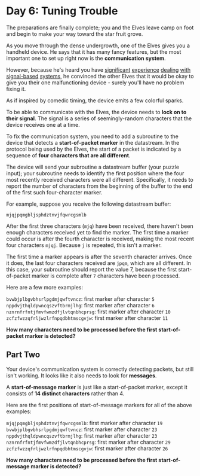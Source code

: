 # Day 6: Tuning Trouble

The preparations are finally complete; you and the Elves leave camp on foot and begin to make your way toward the star fruit
grove.

As you move through the dense undergrowth, one of the Elves gives you a handheld device. He says that it has many fancy features,
but the most important one to set up right now is the **communication system**.

However, because he's heard you have [significant](https://adventofcode.com/2016/day/6)
[experience](https://adventofcode.com/2016/day/25) [dealing](https://adventofcode.com/2019/day/7)
[with](https://adventofcode.com/2019/day/9) [signal-based](https://adventofcode.com/2019/day/16)
[systems](https://adventofcode.com/2021/day/25), he convinced the other Elves that it would be okay to give you their one
malfunctioning device - surely you'll have no problem fixing it.

As if inspired by comedic timing, the device emits a few colorful sparks.

To be able to communicate with the Elves, the device needs to **lock on to their signal**. The signal is a series of
seemingly-random characters that the device receives one at a time.

To fix the communication system, you need to add a subroutine to the device that detects a **start-of-packet marker** in the
datastream. In the protocol being used by the Elves, the start of a packet is indicated by a sequence of **four characters that
are all different**.

The device will send your subroutine a datastream buffer (your puzzle input); your subroutine needs to identify the first position
where the four most recently received characters were all different. Specifically, it needs to report the number of characters
from the beginning of the buffer to the end of the first such four-character marker.

For example, suppose you receive the following datastream buffer:

```
mjqjpqmgbljsphdztnvjfqwrcgsmlb
```

After the first three characters (`mjq`) have been received, there haven't been enough characters received yet to find the marker.
The first time a marker could occur is after the fourth character is received, making the most recent four characters `mjqj`.
Because `j` is repeated, this isn't a marker.

The first time a marker appears is after the seventh character arrives. Once it does, the last four characters received
are `jpqm`, which are all different. In this case, your subroutine should report the value 7, because the first start-of-packet
marker is complete after `7` characters have been processed.

Here are a few more examples:

`bvwbjplbgvbhsrlpgdmjqwftvncz`: first marker after character `5`
`nppdvjthqldpwncqszvftbrmjlhg`: first marker after character `6`
`nznrnfrfntjfmvfwmzdfjlvtqnbhcprsg`: first marker after character `10`
`zcfzfwzzqfrljwzlrfnpqdbhtmscgvjw`: first marker after character `11`

**How many characters need to be processed before the first start-of-packet marker is detected?**

## Part Two

Your device's communication system is correctly detecting packets, but still isn't working. It looks like it also needs to look
for **messages**.

A **start-of-message marker** is just like a start-of-packet marker, except it consists of **14 distinct characters** rather
than 4.

Here are the first positions of start-of-message markers for all of the above examples:

`mjqjpqmgbljsphdztnvjfqwrcgsmlb`: first marker after character `19`
`bvwbjplbgvbhsrlpgdmjqwftvncz`: first marker after character `23`
`nppdvjthqldpwncqszvftbrmjlhg`: first marker after character `23`
`nznrnfrfntjfmvfwmzdfjlvtqnbhcprsg`: first marker after character `29`
`zcfzfwzzqfrljwzlrfnpqdbhtmscgvjw`: first marker after character `26`

**How many characters need to be processed before the first start-of-message marker is detected?**
